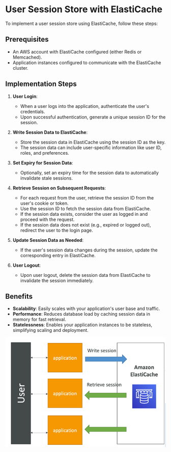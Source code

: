 # User Session Store with ElastiCache

To implement a user session store using ElastiCache, follow these steps:

## Prerequisites
- An AWS account with ElastiCache configured (either Redis or Memcached).
- Application instances configured to communicate with the ElastiCache cluster.

## Implementation Steps

1. **User Login**:
   - When a user logs into the application, authenticate the user's credentials.
   - Upon successful authentication, generate a unique session ID for the session.

2. **Write Session Data to ElastiCache**:
   - Store the session data in ElastiCache using the session ID as the key.
   - The session data can include user-specific information like user ID, roles, and preferences.

3. **Set Expiry for Session Data**:
   - Optionally, set an expiry time for the session data to automatically invalidate stale sessions.

4. **Retrieve Session on Subsequent Requests**:
   - For each request from the user, retrieve the session ID from the user's cookie or token.
   - Use the session ID to fetch the session data from ElastiCache.
   - If the session data exists, consider the user as logged in and proceed with the request.
   - If the session data does not exist (e.g., expired or logged out), redirect the user to the login page.

5. **Update Session Data as Needed**:
   - If the user's session data changes during the session, update the corresponding entry in ElastiCache.

6. **User Logout**:
   - Upon user logout, delete the session data from ElastiCache to invalidate the session immediately.

## Benefits
- **Scalability**: Easily scales with your application's user base and traffic.
- **Performance**: Reduces database load by caching session data in memory for fast retrieval.
- **Statelessness**: Enables your application instances to be stateless, simplifying scaling and deployment.

![ElastiCache](../z_resources/images/elasticache/elasticache-session-store.png)